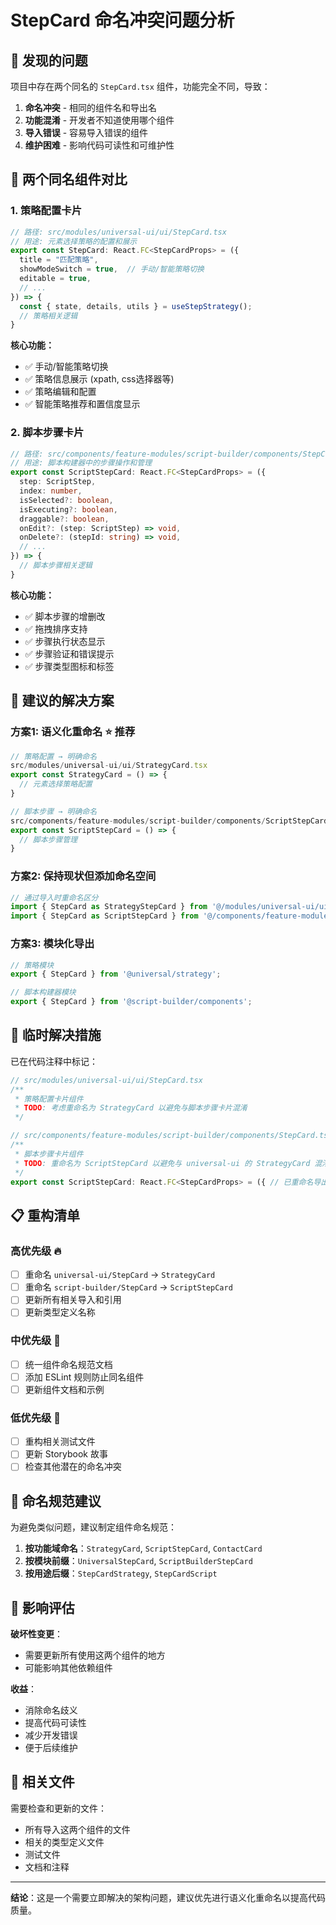 # StepCard 命名冲突问题分析

## 🚨 **发现的问题**

项目中存在两个同名的 `StepCard.tsx` 组件，功能完全不同，导致：

1. **命名冲突** - 相同的组件名和导出名
2. **功能混淆** - 开发者不知道使用哪个组件  
3. **导入错误** - 容易导入错误的组件
4. **维护困难** - 影响代码可读性和可维护性

## 📍 **两个同名组件对比**

### 1. 策略配置卡片
```typescript
// 路径: src/modules/universal-ui/ui/StepCard.tsx
// 用途: 元素选择策略的配置和展示
export const StepCard: React.FC<StepCardProps> = ({
  title = "匹配策略",
  showModeSwitch = true,  // 手动/智能策略切换
  editable = true,
  // ...
}) => {
  const { state, details, utils } = useStepStrategy();
  // 策略相关逻辑
}
```

**核心功能：**
- ✅ 手动/智能策略切换
- ✅ 策略信息展示 (xpath, css选择器等)
- ✅ 策略编辑和配置
- ✅ 智能策略推荐和置信度显示

### 2. 脚本步骤卡片
```typescript
// 路径: src/components/feature-modules/script-builder/components/StepCard.tsx  
// 用途: 脚本构建器中的步骤操作和管理
export const ScriptStepCard: React.FC<StepCardProps> = ({
  step: ScriptStep,
  index: number,
  isSelected?: boolean,
  isExecuting?: boolean,
  draggable?: boolean,
  onEdit?: (step: ScriptStep) => void,
  onDelete?: (stepId: string) => void,
  // ...
}) => {
  // 脚本步骤相关逻辑
}
```

**核心功能：**
- ✅ 脚本步骤的增删改
- ✅ 拖拽排序支持
- ✅ 步骤执行状态显示
- ✅ 步骤验证和错误提示
- ✅ 步骤类型图标和标签

## 🎯 **建议的解决方案**

### 方案1: 语义化重命名 ⭐ **推荐**

```typescript
// 策略配置 → 明确命名
src/modules/universal-ui/ui/StrategyCard.tsx
export const StrategyCard = () => {
  // 元素选择策略配置
}

// 脚本步骤 → 明确命名
src/components/feature-modules/script-builder/components/ScriptStepCard.tsx
export const ScriptStepCard = () => {
  // 脚本步骤管理
}
```

### 方案2: 保持现状但添加命名空间

```typescript
// 通过导入时重命名区分
import { StepCard as StrategyStepCard } from '@/modules/universal-ui/ui/StepCard';
import { StepCard as ScriptStepCard } from '@/components/feature-modules/script-builder/components/StepCard';
```

### 方案3: 模块化导出

```typescript
// 策略模块
export { StepCard } from '@universal/strategy';

// 脚本构建器模块  
export { StepCard } from '@script-builder/components';
```

## 🔧 **临时解决措施**

已在代码注释中标记：

```typescript
// src/modules/universal-ui/ui/StepCard.tsx
/**
 * 策略配置卡片组件
 * TODO: 考虑重命名为 StrategyCard 以避免与脚本步骤卡片混淆
 */

// src/components/feature-modules/script-builder/components/StepCard.tsx  
/**
 * 脚本步骤卡片组件
 * TODO: 重命名为 ScriptStepCard 以避免与 universal-ui 的 StrategyCard 混淆
 */
export const ScriptStepCard: React.FC<StepCardProps> = ({ // 已重命名导出
```

## 📋 **重构清单**

### 高优先级 🔥
- [ ] 重命名 `universal-ui/StepCard` → `StrategyCard`
- [ ] 重命名 `script-builder/StepCard` → `ScriptStepCard`  
- [ ] 更新所有相关导入和引用
- [ ] 更新类型定义名称

### 中优先级 📌
- [ ] 统一组件命名规范文档
- [ ] 添加 ESLint 规则防止同名组件
- [ ] 更新组件文档和示例

### 低优先级 📝
- [ ] 重构相关测试文件
- [ ] 更新 Storybook 故事
- [ ] 检查其他潜在的命名冲突

## 🎨 **命名规范建议**

为避免类似问题，建议制定组件命名规范：

1. **按功能域命名**：`StrategyCard`, `ScriptStepCard`, `ContactCard`
2. **按模块前缀**：`UniversalStepCard`, `ScriptBuilderStepCard`  
3. **按用途后缀**：`StepCardStrategy`, `StepCardScript`

## 🚀 **影响评估**

**破坏性变更**：
- 需要更新所有使用这两个组件的地方
- 可能影响其他依赖组件

**收益**：
- 消除命名歧义
- 提高代码可读性
- 减少开发错误
- 便于后续维护

## 📖 **相关文件**

需要检查和更新的文件：
- 所有导入这两个组件的文件
- 相关的类型定义文件
- 测试文件
- 文档和注释

---

**结论**：这是一个需要立即解决的架构问题，建议优先进行语义化重命名以提高代码质量。